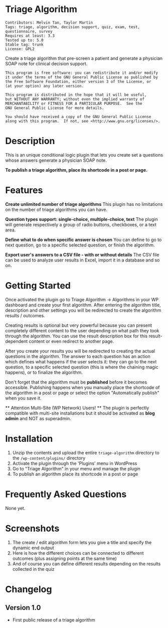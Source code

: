Triage Algorithm
================
    Contributors: Melvin Tan, Taylor Martin
    Tags: triage, algorithm, decision support, quiz, exam, test, questionnaire, survey
    Requires at least: 3.3
    Tested up to: 5.0
    Stable tag: trunk
    License: GPL2

Create a triage algorithm that pre-screen a patient and generate a physician SOAP note for clinical decision support.

    This program is free software: you can redistribute it and/or modify
    it under the terms of the GNU General Public License as published by
    the Free Software Foundation, either version 3 of the License, or
    (at your option) any later version.

    This program is distributed in the hope that it will be useful,
    but WITHOUT ANY WARRANTY; without even the implied warranty of
    MERCHANTABILITY or FITNESS FOR A PARTICULAR PURPOSE.  See the
    GNU General Public License for more details.

    You should have received a copy of the GNU General Public License
    along with this program.  If not, see <http://www.gnu.org/licenses/>.

Description
===========
This is an unique conditional logic plugin that lets you create set a questions whose answers generate a physician SOAP note.

**To publish a triage algorithm, place its shortcode in a post or page.**

Features
========
**Create unlimited number of triage algorithms**
This plugin has no limitations on the number of triage algorithms you can have.

**Question types support: single-choice, multiple-choice, text**
The plugin will generate respectively a group of radio buttons, checkboxes, or a text area. 

**Define what to do when specific answer is chosen**
You can define to go to next question, go to a specific selected question, or finish the algorithm. 

**Export user's answers to a CSV file - with or without details**
The CSV file can be used to analyze user results in Excel, import it in a database and so on.

Getting Started
===============
Once activated the plugin go to Triage Algorithm -> Algorithms in your WP dashboard and create your first algorithm. After entering the algorithm title, description and other settings you will be redirected to create the algorithm results / outcomes.

Creating results is optional but very powerful because you can present completely different content to the user depending on what path they took through the algorithm. You can use the result description box for this result-dependent content or even redirect to another page.

After you create your results you will be redirected to creating the actual questions in the algorithm. The answer to each question has an action which defines what happens if the user selects it: they can go to the next question, to a specific selected question (this is where the chaining magic happens), or to finalize the algorithm. 

Don't forget that the algorithm must be **published** before it becomes accessible. Publishing happens when you manually place the shortcode of the algorithm in a post or page or select the option "Automatically publish" when you save it.

** Attention Multi-Site (WP Network) Users! **
The plugin is perfectly compatible with multi-site installations but it should be activated as **blog admin** and NOT as superadmin.

Installation
============
1. Unzip the contents and upload the entire `triage-algorithm` directory to the `/wp-content/plugins/` directory
2. Activate the plugin through the 'Plugins' menu in WordPress
3. Go to "Triage Algorithm" in your menu and manage the plugin
4. To publish an algorithm place its shortcode in a post or page

Frequently Asked Questions
==========================
None yet.

Screenshots
===========
1. The create / edit algorithm form lets you give a title and specify the dynamic end output
2. Here is how the different choices can be connected to different outcomes (plus assigning points at the same time)
3. And of course you can define different results depending on the results collected in the quiz 

Changelog
=========
Version 1.0
-----------
- First public release of a triage algorithm
